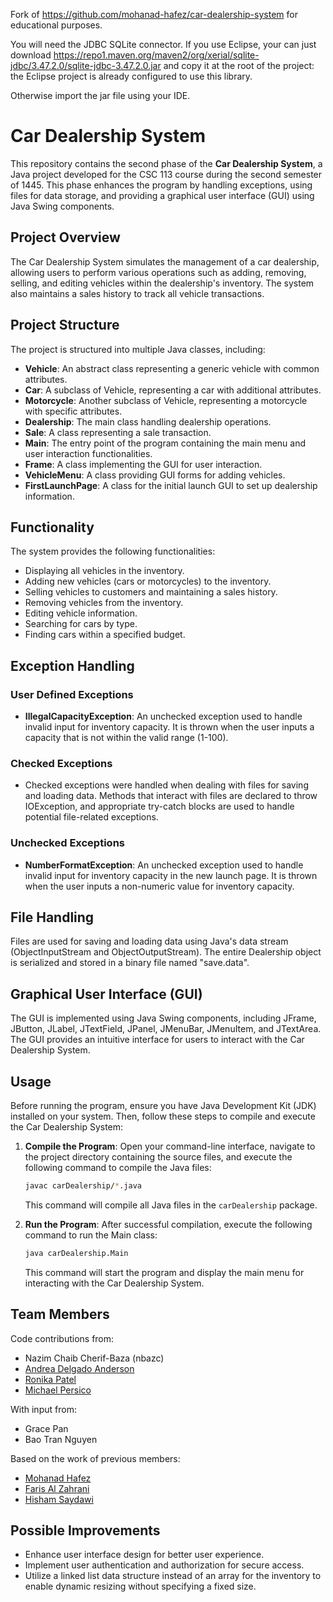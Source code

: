Fork of https://github.com/mohanad-hafez/car-dealership-system for educational purposes.

You will need the JDBC SQLite connector.
If you use Eclipse, your can just download https://repo1.maven.org/maven2/org/xerial/sqlite-jdbc/3.47.2.0/sqlite-jdbc-3.47.2.0.jar and copy it at the root of the project: the Eclipse project is already configured to use this library.

Otherwise import the jar file using your IDE.


# Car Dealership System

This repository contains the second phase of the **Car Dealership System**, a Java project developed for the CSC 113 course during the second semester of 1445. This phase enhances the program by handling exceptions, using files for data storage, and providing a graphical user interface (GUI) using Java Swing components.

## Project Overview

The Car Dealership System simulates the management of a car dealership, allowing users to perform various operations such as adding, removing, selling, and editing vehicles within the dealership's inventory. The system also maintains a sales history to track all vehicle transactions.

## Project Structure

The project is structured into multiple Java classes, including:

- **Vehicle**: An abstract class representing a generic vehicle with common attributes.
- **Car**: A subclass of Vehicle, representing a car with additional attributes.
- **Motorcycle**: Another subclass of Vehicle, representing a motorcycle with specific attributes.
- **Dealership**: The main class handling dealership operations.
- **Sale**: A class representing a sale transaction.
- **Main**: The entry point of the program containing the main menu and user interaction functionalities.
- **Frame**: A class implementing the GUI for user interaction.
- **VehicleMenu**: A class providing GUI forms for adding vehicles.
- **FirstLaunchPage**: A class for the initial launch GUI to set up dealership information.

## Functionality

The system provides the following functionalities:

- Displaying all vehicles in the inventory.
- Adding new vehicles (cars or motorcycles) to the inventory.
- Selling vehicles to customers and maintaining a sales history.
- Removing vehicles from the inventory.
- Editing vehicle information.
- Searching for cars by type.
- Finding cars within a specified budget.

## Exception Handling

### User Defined Exceptions
- **IllegalCapacityException**: An unchecked exception used to handle invalid input for inventory capacity. It is thrown when the user inputs a capacity that is not within the valid range (1-100).

### Checked Exceptions
- Checked exceptions were handled when dealing with files for saving and loading data. Methods that interact with files are declared to throw IOException, and appropriate try-catch blocks are used to handle potential file-related exceptions.

### Unchecked Exceptions
- **NumberFormatException**: An unchecked exception used to handle invalid input for inventory capacity in the new launch page. It is thrown when the user inputs a non-numeric value for inventory capacity.

## File Handling

Files are used for saving and loading data using Java's data stream (ObjectInputStream and ObjectOutputStream). The entire Dealership object is serialized and stored in a binary file named "save.data".

## Graphical User Interface (GUI)

The GUI is implemented using Java Swing components, including JFrame, JButton, JLabel, JTextField, JPanel, JMenuBar, JMenuItem, and JTextArea. The GUI provides an intuitive interface for users to interact with the Car Dealership System.

## Usage

Before running the program, ensure you have Java Development Kit (JDK) installed on your system. Then, follow these steps to compile and execute the Car Dealership System:

1. **Compile the Program**: Open your command-line interface, navigate to the project directory containing the source files, and execute the following command to compile the Java files:

    ```bash
    javac carDealership/*.java
    ```

    This command will compile all Java files in the `carDealership` package.

2. **Run the Program**: After successful compilation, execute the following command to run the Main class:

    ```bash
    java carDealership.Main
    ```

    This command will start the program and display the main menu for interacting with the Car Dealership System.

## Team Members

Code contributions from:

- Nazim Chaib Cherif-Baza (nbazc)
- [Andrea Delgado Anderson](https://github.com/andremagda)
- [Ronika Patel](https://github.com/RonikaP)
- [Michael Persico](https://github.com/M-PERSIC)

With input from:

- Grace Pan
- Bao Tran Nguyen

Based on the work of previous members:
- [Mohanad Hafez](https://github.com/mohanad-hafez)
- [Faris Al Zahrani](https://github.com/nxrzs)
- [Hisham Saydawi](https://github.com/xAGS1)

## Possible Improvements

- Enhance user interface design for better user experience.
- Implement user authentication and authorization for secure access.
- Utilize a linked list data structure instead of an array for the inventory to enable dynamic resizing without specifying a fixed size.
